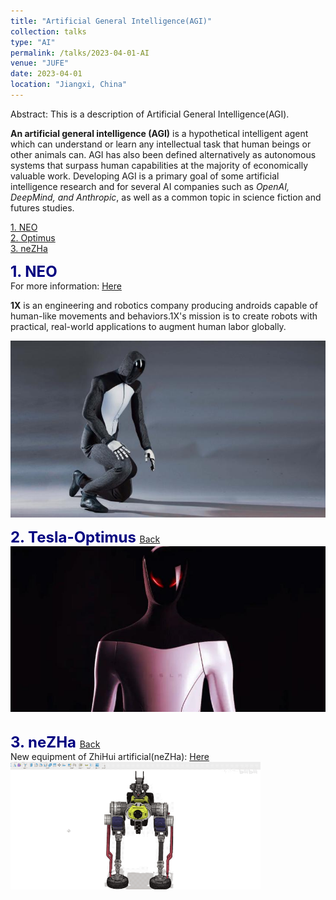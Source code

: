 ```yaml
---
title: "Artificial General Intelligence(AGI)"
collection: talks
type: "AI"
permalink: /talks/2023-04-01-AI
venue: "JUFE"
date: 2023-04-01
location: "Jiangxi, China"
---
```


Abstract: This is a description of Artificial General Intelligence(AGI).  

__An artificial general intelligence (AGI)__ is a hypothetical intelligent agent which can understand or learn any intellectual task that human beings or other animals can. AGI has also been defined alternatively as autonomous systems that surpass human capabilities at the majority of economically valuable work. Developing AGI is a primary goal of some artificial intelligence research and for several AI companies such as _OpenAI, DeepMind, and Anthropic_, as well as a common topic in science fiction and futures studies.  
<a id="Back"></a>

[1. NEO](#NEO)  
[2. Optimus](#Tesla-Optimus)  
[3. neZHa](#neZHa)  


<a id="NEO"></a>
<font color=Navy size=5 > <strong> 1. NEO </strong> </font>  
For more information: [Here](https://www.1x.tech/)  

__1X__ is an engineering and robotics company producing androids capable of human-like movements and behaviors.1X's mission is to create robots with practical, real-world applications to augment human labor globally.  

<img src="/images/Neo.jpg" alt="NEO" title="NEO" width="800" >  


<a id="Tesla-Optimus"></a>
<font color=Navy size=5 > <strong> 2. Tesla-Optimus </strong> </font>[Back](#Back)  
<img src="/images/Optimus.jpg" alt="Optimus" title="Optimus" width="800" >  


<a id="neZHa"></a>  
<font color=Navy size=5 > <strong> 3. neZHa </strong> </font>[Back](#Back)  
New equipment of ZhiHui artificial(neZHa): [Here](https://www.bilibili.com/video/BV1Uh41137Th/?spm_id_from=333.999.0.0)  
<img src="/images/neZHa.gif" alt="neZHa" title="neZHa" width="400" >  


